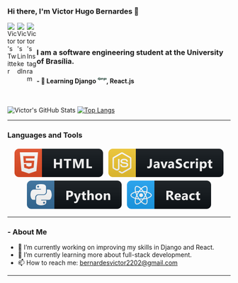 ### Hi there, I'm Victor Hugo Bernardes 👋

<a href="https://x.com/vmousee__">
  <img align="left" alt="Victor's Twitter" width="22px" src="https://cdn.jsdelivr.net/npm/simple-icons@v3/icons/twitter.svg" />
</a>
<a href="https://www.linkedin.com/in/victorhugobernardes/">
  <img align="left" alt="Victor's LinkedIn" width="22px" src="https://cdn.jsdelivr.net/npm/simple-icons@v3/icons/linkedin.svg" />
</a>
<a href="https://www.instagram.com/vmousee_/">
  <img align="left" alt="Victor's Instagram" width="22px" src="https://cdn.jsdelivr.net/npm/simple-icons@v3/icons/instagram.svg" />
</a>

<br />
<br />

### I am a software engineering student at the University of Brasília.

#### - 🥀 Learning Django <code><img height="20" src="https://raw.githubusercontent.com/github/explore/5c058a388828bb5fde0bcafd4bc867b5bb3f26f3/topics/django/django.png"></code>, React.js <code><img height="20" width="16" src="https://assets.vercel.com/image/upload/v1538361091/repositories/react-js/react-js.png"></code>

<br />

![Victor's GitHub Stats](https://github-readme-stats.vercel.app/api?username=VHbernardes&show_icons=true&title_color=fff&icon_color=79ff97&text_color=9f9f9f&bg_color=151515)
[![Top Langs](https://github-readme-stats.vercel.app/api/top-langs/?username=VHbernardes&layout=compact&langs_count=8&theme=dark)](https://github.com/VHbernardes)

---

### Languages and Tools
<p align="center">
 <img src="https://raw.githubusercontent.com/8bithemant/8bithemant/master/svg/dev/languages/html.svg" alt="HTML" style="vertical-align:top; margin:4px">
 <img src="https://raw.githubusercontent.com/8bithemant/8bithemant/master/svg/dev/languages/js.svg" alt="JavaScript" style="vertical-align:top; margin:4px">
 <img src="https://raw.githubusercontent.com/8bithemant/8bithemant/master/svg/dev/languages/python.svg" alt="Python" style="vertical-align:top; margin:4px">
 <img src="https://raw.githubusercontent.com/8bithemant/8bithemant/master/svg/dev/frameworks/react.svg" alt="React" style="vertical-align:top; margin:4px">
</p>

---

### - About Me

- 🔭 I’m currently working on improving my skills in Django and React.
- 🌱 I’m currently learning more about full-stack development.
- 📫 How to reach me: [bernardesvictor2202@gmail.com](mailto:bernardesvictor2202@gmail.com)

---


